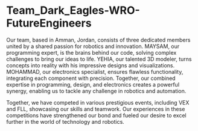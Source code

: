 # Team_Dark_Eagles-WRO-FutureEngineers

Our team, based in Amman, Jordan, consists of three dedicated members united by a shared passion for robotics and innovation. MAYSAM, our programming expert, is the brains behind our code, solving complex challenges to bring our ideas to life. YEHIA, our talented 3D modeler, turns concepts into reality with his impressive designs and visualizations. MOHAMMAD, our electronics specialist, ensures flawless functionality, integrating each component with precision. Together, our combined expertise in programming, design, and electronics creates a powerful synergy, enabling us to tackle any challenge in robotics and automation.

Together, we have competed in various prestigious events, including VEX and FLL, showcasing our skills and teamwork. Our experiences in these competitions have strengthened our bond and fueled our desire to excel further in the world of technology and robotics.

